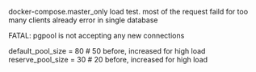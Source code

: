 docker-compose.master_only load test. most of the request faild for too many clients already error in single database

FATAL:  pgpool is not accepting any new connections


default_pool_size = 80  # 50 before, increased for high load
reserve_pool_size = 30  # 20 before, increased for high load